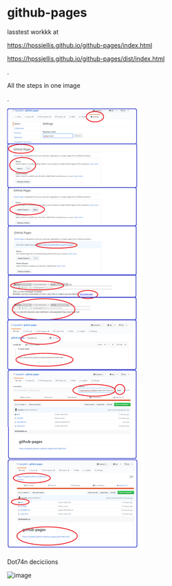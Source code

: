 # github-pages


lasstest workkk at 

https://hpssjellis.github.io/github-pages/index.html




https://hpssjellis.github.io/github-pages/dist/index.html







.



All the steps in one image

.

![Github pages all steps in one image](gitpageexample02.png)



Dot74n deciciions


![image](https://user-images.githubusercontent.com/5605614/192832402-2ddab77c-c082-4191-a87c-85f7d73bfceb.png)



